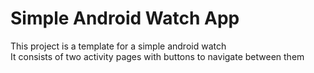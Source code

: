 # Simple Android Watch App

This project is a template for a simple android watch  
It consists of two activity pages with buttons to navigate between them